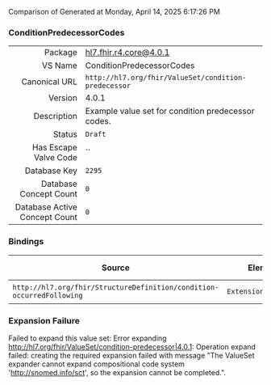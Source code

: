 Comparison of 
Generated at Monday, April 14, 2025 6:17:26 PM

### ConditionPredecessorCodes

|      |     |
| ---: | --- |
| Package | hl7.fhir.r4.core@4.0.1 |
| VS Name | ConditionPredecessorCodes |
| Canonical URL | `http://hl7.org/fhir/ValueSet/condition-predecessor` |
| Version | 4.0.1 |
| Description | Example value set for condition predecessor codes. |
| Status | `Draft` |
| Has Escape Valve Code | `` |
| Database Key | `2295` |
| Database Concept Count | `0` |
| Database Active Concept Count | `0` |
### Bindings

| Source | Element | Binding | Strength | Element Short |
| ------ | ------- | ------- | -------- | ------------- |
| `http://hl7.org/fhir/StructureDefinition/condition-occurredFollowing` | `Extension.value[x]` | `http://hl7.org/fhir/ValueSet/condition-predecessor` | `Example` | Value of extension |

### Expansion Failure

Failed to expand this value set: Error expanding http://hl7.org/fhir/ValueSet/condition-predecessor|4.0.1: Operation expand failed: creating the required expansion failed with message "The ValueSet expander cannot expand compositional code system 'http://snomed.info/sct', so the expansion cannot be completed.".
